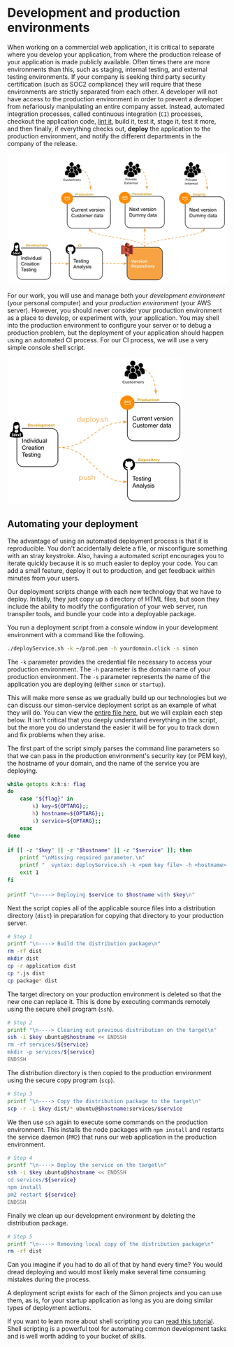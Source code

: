 # Development and production environments

When working on a commercial web application, it is critical to separate where you develop your application, from where the production release of your application is made publicly available. Often times there are more environments than this, such as staging, internal testing, and external testing environments. If your company is seeking third party security certification (such as SOC2 compliance) they will require that these environments are strictly separated from each other. A developer will not have access to the production environment in order to prevent a developer from nefariously manipulating an entire company asset. Instead, automated integration processes, called continuous integration (`CI`) processes, checkout the application code, [lint it](https://www.freecodecamp.org/news/what-is-linting-and-how-can-it-save-you-time/), build it, test it, stage it, test it more, and then finally, if everything checks out, **deploy** the application to the production environment, and notify the different departments in the company of the release.

![Complex deployment](deploymentEnvironments.png)

For our work, you will use and manage both your _development environment_ (your personal computer) and your _production environment_ (your AWS server). However, you should never consider your production environment as a place to develop, or experiment with, your application. You may shell into the production environment to configure your server or to debug a production problem, but the deployment of your application should happen using an automated CI process. For our CI process, we will use a very simple console shell script.

![Simple deployment](deploymentSimple.png)

## Automating your deployment

The advantage of using an automated deployment process is that it is reproducible. You don't accidentally delete a file, or misconfigure something with an stray keystroke. Also, having a automated script encourages you to iterate quickly because it is so much easier to deploy your code. You can add a small feature, deploy it out to production, and get feedback within minutes from your users.

Our deployment scripts change with each new technology that we have to deploy. Initially, they just copy up a directory of HTML files, but soon they include the ability to modify the configuration of your web server, run transpiler tools, and bundle your code into a deployable package.

You run a deployment script from a console window in your development environment with a command like the following.

```sh
./deployService.sh -k ~/prod.pem -h yourdomain.click -s simon
```

The `-k` parameter provides the credential file necessary to access your production environment. The `-h` parameter is the domain name of your production environment. The `-s` parameter represents the name of the application you are deploying (either `simon` or `startup`).

This will make more sense as we gradually build up our technologies but we can discuss our simon-service deployment script as an example of what they will do. You can view the [entire file here](https://github.com/webprogramming260/simon-service/blob/main/deployService.sh), but we will explain each step below. It isn't critical that you deeply understand everything in the script, but the more you do understand the easier it will be for you to track down and fix problems when they arise.

The first part of the script simply parses the command line parameters so that we can pass in the production environment's security key (or PEM key), the hostname of your domain, and the name of the service you are deploying.

```sh
while getopts k:h:s: flag
do
    case "${flag}" in
        k) key=${OPTARG};;
        h) hostname=${OPTARG};;
        s) service=${OPTARG};;
    esac
done

if [[ -z "$key" || -z "$hostname" || -z "$service" ]]; then
    printf "\nMissing required parameter.\n"
    printf "  syntax: deployService.sh -k <pem key file> -h <hostname> -s <service>\n\n"
    exit 1
fi

printf "\n----> Deploying $service to $hostname with $key\n"
```

Next the script copies all of the applicable source files into a distribution directory (`dist`) in preparation for copying that directory to your production server.

```sh
# Step 1
printf "\n----> Build the distribution package\n"
rm -rf dist
mkdir dist
cp -r application dist
cp *.js dist
cp package* dist
```

The target directory on your production environment is deleted so that the new one can replace it. This is done by executing commands remotely using the secure shell program (`ssh`).

```sh
# Step 2
printf "\n----> Clearing out previous distribution on the target\n"
ssh -i $key ubuntu@$hostname << ENDSSH
rm -rf services/${service}
mkdir -p services/${service}
ENDSSH
```

The distribution directory is then copied to the production environment using the secure copy program (`scp`).

```sh
# Step 3
printf "\n----> Copy the distribution package to the target\n"
scp -r -i $key dist/* ubuntu@$hostname:services/$service
```

We then use `ssh` again to execute some commands on the production environment. This installs the node packages with `npm install` and restarts the service daemon (`PM2`) that runs our web application in the production environment.

```sh
# Step 4
printf "\n----> Deploy the service on the target\n"
ssh -i $key ubuntu@$hostname << ENDSSH
cd services/${service}
npm install
pm2 restart ${service}
ENDSSH
```

Finally we clean up our development environment by deleting the distribution package.

```sh
# Step 5
printf "\n----> Removing local copy of the distribution package\n"
rm -rf dist
```

Can you imagine if you had to do all of that by hand every time? You would dread deploying and would most likely make several time consuming mistakes during the process.

A deployment script exists for each of the Simon projects and you can use them, as is, for your startup application as long as you are doing similar types of deployment actions.

If you want to learn more about shell scripting you can [read this tutorial](https://ryanstutorials.net/bash-scripting-tutorial/bash-script.php). Shell scripting is a powerful tool for automating common development tasks and is well worth adding to your bucket of skills.
